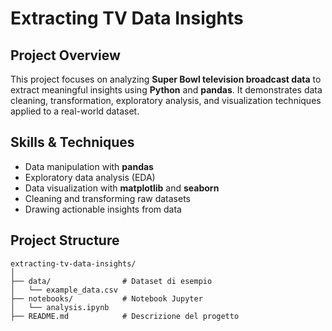 # Extracting TV Data Insights

## Project Overview
This project focuses on analyzing **Super Bowl television broadcast data** to extract meaningful insights using **Python** and **pandas**. It demonstrates data cleaning, transformation, exploratory analysis, and visualization techniques applied to a real-world dataset.

## Skills & Techniques
- Data manipulation with **pandas**
- Exploratory data analysis (EDA)
- Data visualization with **matplotlib** and **seaborn**
- Cleaning and transforming raw datasets
- Drawing actionable insights from data

## Project Structure
```text
extracting-tv-data-insights/
│
├── data/                # Dataset di esempio
│   └── example_data.csv
├── notebooks/           # Notebook Jupyter
│   └── analysis.ipynb
├── README.md            # Descrizione del progetto

